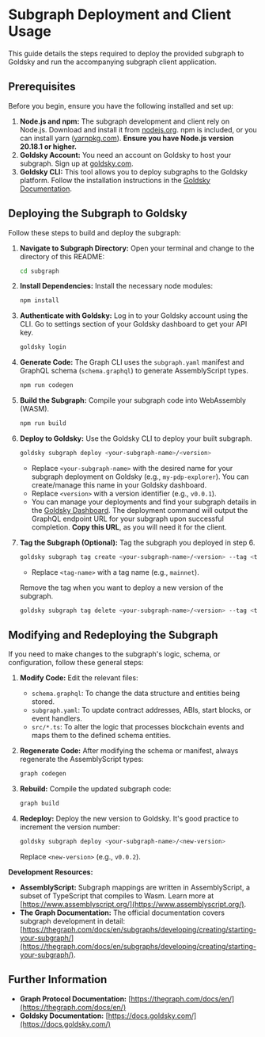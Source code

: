 # Subgraph Deployment and Client Usage

This guide details the steps required to deploy the provided subgraph to Goldsky and run the accompanying subgraph client application.

## Prerequisites

Before you begin, ensure you have the following installed and set up:

1.  **Node.js and npm:** The subgraph development and client rely on Node.js. Download and install it from [nodejs.org](https://nodejs.org/). npm is included, or you can install yarn ([yarnpkg.com](https://classic.yarnpkg.com/en/docs/install)). **Ensure you have Node.js version 20.18.1 or higher.**
2.  **Goldsky Account:** You need an account on Goldsky to host your subgraph. Sign up at [goldsky.com](https://goldsky.com/).
3.  **Goldsky CLI:** This tool allows you to deploy subgraphs to the Goldsky platform. Follow the installation instructions in the [Goldsky Documentation](https://docs.goldsky.com/introduction).

## Deploying the Subgraph to Goldsky

Follow these steps to build and deploy the subgraph:

1.  **Navigate to Subgraph Directory:**
    Open your terminal and change to the directory of this README:

    ```bash
    cd subgraph
    ```

2.  **Install Dependencies:**
    Install the necessary node modules:

    ```bash
    npm install
    ```

3.  **Authenticate with Goldsky:**
    Log in to your Goldsky account using the CLI. Go to settings section of your Goldsky dashboard to get your API key.

    ```bash
    goldsky login
    ```

4.  **Generate Code:**
    The Graph CLI uses the `subgraph.yaml` manifest and GraphQL schema (`schema.graphql`) to generate AssemblyScript types.

    ```bash
    npm run codegen
    ```

5.  **Build the Subgraph:**
    Compile your subgraph code into WebAssembly (WASM).

    ```bash
    npm run build
    ```

6.  **Deploy to Goldsky:**
    Use the Goldsky CLI to deploy your built subgraph.

    ```bash
    goldsky subgraph deploy <your-subgraph-name>/<version>
    ```

    - Replace `<your-subgraph-name>` with the desired name for your subgraph deployment on Goldsky (e.g., `my-pdp-explorer`). You can create/manage this name in your Goldsky dashboard.
    - Replace `<version>` with a version identifier (e.g., `v0.0.1`).
    - You can manage your deployments and find your subgraph details in the [Goldsky Dashboard](https://app.goldsky.com/). The deployment command will output the GraphQL endpoint URL for your subgraph upon successful completion. **Copy this URL**, as you will need it for the client.

7.  **Tag the Subgraph (Optional):**
    Tag the subgraph you deployed in step 6.

    ```bash
    goldsky subgraph tag create <your-subgraph-name>/<version> --tag <tag-name>
    ```

    - Replace `<tag-name>` with a tag name (e.g., `mainnet`).

    Remove the tag when you want to deploy a new version of the subgraph.

    ```bash
    goldsky subgraph tag delete <your-subgraph-name>/<version> --tag <tag-name>
    ```

## Modifying and Redeploying the Subgraph

If you need to make changes to the subgraph's logic, schema, or configuration, follow these general steps:

1.  **Modify Code:** Edit the relevant files:
    - `schema.graphql`: To change the data structure and entities being stored.
    - `subgraph.yaml`: To update contract addresses, ABIs, start blocks, or event handlers.
    - `src/*.ts`: To alter the logic that processes blockchain events and maps them to the defined schema entities.

2.  **Regenerate Code:** After modifying the schema or manifest, always regenerate the AssemblyScript types:

    ```bash
    graph codegen
    ```

3.  **Rebuild:** Compile the updated subgraph code:

    ```bash
    graph build
    ```

4.  **Redeploy:** Deploy the new version to Goldsky. It's good practice to increment the version number:
    ```bash
    goldsky subgraph deploy <your-subgraph-name>/<new-version>
    ```
    Replace `<new-version>` (e.g., `v0.0.2`).

**Development Resources:**

- **AssemblyScript:** Subgraph mappings are written in AssemblyScript, a subset of TypeScript that compiles to Wasm. Learn more at [https://www.assemblyscript.org/](https://www.assemblyscript.org/).
- **The Graph Documentation:** The official documentation covers subgraph development in detail: [https://thegraph.com/docs/en/subgraphs/developing/creating/starting-your-subgraph/](https://thegraph.com/docs/en/subgraphs/developing/creating/starting-your-subgraph/).

## Further Information

- **Graph Protocol Documentation:** [https://thegraph.com/docs/en/](https://thegraph.com/docs/en/)
- **Goldsky Documentation:** [https://docs.goldsky.com/](https://docs.goldsky.com/)
